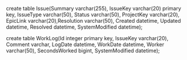create table Issue(Summary varchar(255), IssueKey varchar(20) primary key, IssueType varchar(50), Status varchar(50), ProjectKey varchar(20), EpicLink varchar(20),Resolution varchar(50), Created datetime, Updated datetime, Resolved datetime, SystemModified datetime);

create table WorkLog(Id integer primary key, IssueKey varchar(20), Comment varchar, LogDate datetime, WorkDate datetime, Worker varchar(50), SecondsWorked bigint, SystemModified datetime);